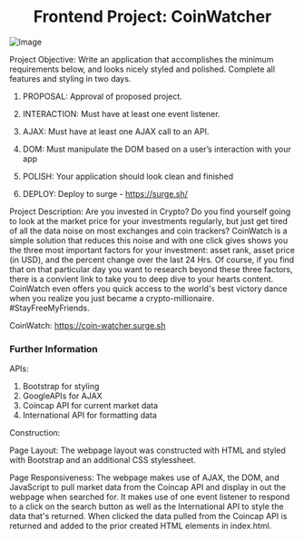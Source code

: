 <h1 align="center">Frontend Project: CoinWatcher</h1>

![Image](CoinWatch.png)

Project Objective: Write an application that accomplishes the minimum requirements below, and looks nicely styled and polished. Complete all features and styling in two days. 

1. PROPOSAL: Approval of proposed project.

2. INTERACTION: Must have at least one event listener.

3. AJAX: Must have at least one AJAX call to an API.

4. DOM: Must manipulate the DOM based on a user’s interaction with your app

5. POLISH: Your application should look clean and finished

6. DEPLOY: Deploy to surge - https://surge.sh/ 

Project Description: Are you invested in Crypto? Do you find yourself going to look at the market price for your investments regularly, but just get tired of all the data noise on most exchanges and coin trackers? CoinWatch is a simple solution that reduces this noise and with one click gives shows you the three most important factors for your investment: asset rank, asset price (in USD), and the percent change over the last 24 Hrs. Of course, if you find that on that particular day you want to research beyond these three factors, there is a convient link to take you to deep dive to your hearts content. CoinWatch even offers you quick access to the world's best victory dance when you realize you just became a crypto-millionaire. #StayFreeMyFriends.

CoinWatch: https://coin-watcher.surge.sh

### Further Information

APIs: 
1. Bootstrap for styling
2. GoogleAPIs for AJAX
3. Coincap API for current market data
4. International API for formatting data

Construction:

Page Layout: The webpage layout was constructed with HTML and styled with Bootstrap and an additional CSS stylessheet. 

Page Responsiveness: The webpage makes use of AJAX, the DOM, and JavaScript to pull market data from the Coincap API and display in out the webpage when searched for. It makes use of one event listener to respond to a click on the search button as well as the International API to style the data that's returned. When clicked the data pulled from the Coincap API is returned and added to the prior created HTML elements in index.html.
